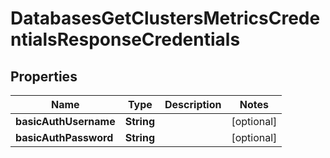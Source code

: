 

# DatabasesGetClustersMetricsCredentialsResponseCredentials


## Properties

| Name | Type | Description | Notes |
|------------ | ------------- | ------------- | -------------|
|**basicAuthUsername** | **String** |  |  [optional] |
|**basicAuthPassword** | **String** |  |  [optional] |



